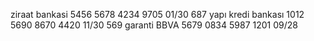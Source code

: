 ziraat bankasi 5456 5678 4234 9705 01/30 687
yapı kredi bankası 1012 5690 8670 4420 11/30 569
garanti BBVA 5679 0834 5987 1201  09/28
